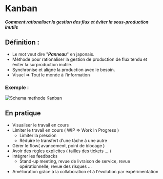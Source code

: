 # Kanban

***Comment rationaliser la gestion des flux et éviter la sous-production inutile***

## Définition :
- Le mot veut dire "***Panneau***" en japonais.
- Méthode pour rationaliser la gestion de production de flux tendu et éviter la surproduction inutile.
- Synchronise et aligne la production avec le besoin.
- Visuel => Tout le monde à l'information

### Exemple :

![Schema methode Kanban](file:///Users/matthieu/Dossier_CDA/GestionProjet/img/Capture%20d%E2%80%99e%CC%81cran%202022-11-09%20a%CC%80%2011.17.01.png)


## En pratique
- Visualiser le travail en cours
- Limiter le travail en cours ( WIP => Work In Progress )
	- Limiter la pression
	- Réduire le transfert d'une tâche à une autre
- Gérer le flow( avancement, point de blocage )
- Avoir des règles explicites ( tailles des tickets ... )
- Intégrer les feedbacks
	- Stand-up meeting, revue de livraison de service, revue opérationnelle, revue des risques ...
- Amélioration grâce à la collaboration et à l'évolution par expérimentation
